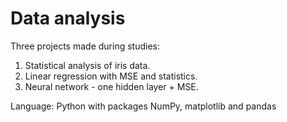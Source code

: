 # Data analysis

Three projects made during studies:

1. Statistical analysis of iris data.
2. Linear regression with MSE and statistics.
3. Neural network - one hidden layer + MSE.

Language: Python with packages NumPy, matplotlib and pandas

